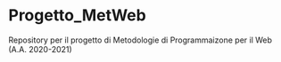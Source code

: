 # Progetto_MetWeb
Repository per il progetto di Metodologie di Programmaizone per il Web (A.A. 2020-2021)
